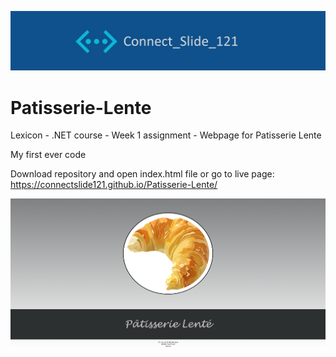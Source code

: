![alt text](https://github.com/Connectslide121/Patisserie-Lente/blob/master/Connect_banner.png)

# Patisserie-Lente
Lexicon - .NET course - Week 1 assignment - Webpage for Patisserie Lente

My first ever code

Download repository and open index.html file or go to live page: https://connectslide121.github.io/Patisserie-Lente/

![alt text](https://github.com/Connectslide121/Patisserie-Lente/blob/b69773bbe3b7200201a3e3c6ed64318096bdd172/Captura%20de%20pantalla%202023-09-20%20133837.png)

